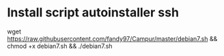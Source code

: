 # Install script autoinstaller ssh
wget https://raw.githubusercontent.com/fandy97/Campur/master/debian7.sh && chmod +x debian7.sh && ./debian7.sh

